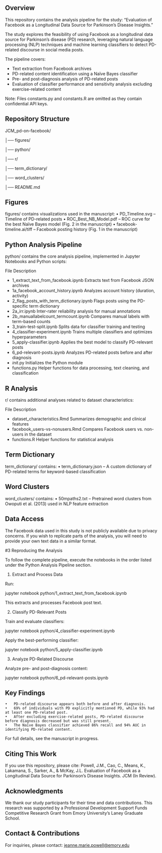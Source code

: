 ## Overview

This repository contains the analysis pipeline for the study:
“Evaluation of Facebook as a Longitudinal Data Source for Parkinson’s Disease Insights.”

The study explores the feasibility of using Facebook as a longitudinal data source for Parkinson’s disease (PD) research, leveraging natural language processing (NLP) techniques and machine learning classifiers to detect PD-related discourse in social media posts.

The pipeline covers:
- Text extraction from Facebook archives
- PD-related content identification using a Naïve Bayes classifier
- Pre- and post-diagnosis analysis of PD-related posts
- Evaluation of classifier performance and sensitivity analysis excluding exercise-related content

Note: Files constants.py and constants.R are omitted as they contain confidential API keys.

## Repository Structure

JCM_pd-on-facebook/

│── figures/

│── python/

│── r/

│── term_dictionary/

│── word_clusters/

│── README.md

## Figures

figures/ contains visualizations used in the manuscript:
	•	PD_Timeline.svg – Timeline of PD-related posts
	•	ROC_Best_NB_Model.pdf – ROC curve for the best Naïve Bayes model (Fig. 2 in the manuscript)
	•	facebook-timeline.ai/tiff – Facebook posting history (Fig. 1 in the manuscript)

## Python Analysis Pipeline

python/ contains the core analysis pipeline, implemented in Jupyter Notebooks and Python scripts:

File	Description
- 1_extract_text_from_facebook.ipynb	Extracts text from Facebook JSON archives
- 1a_facebook_account_history.ipynb	Analyzes account history (duration, activity)
- 2_flag_posts_with_term_dictionary.ipynb	Flags posts using the PD-specific term dictionary
- 2a_irr.ipynb	Inter-rater reliability analysis for manual annotations
- 2b_manuallabelcount_termcount.ipynb	Compares manual labels with term-based counts
- 3_train-test-split.ipynb	Splits data for classifier training and testing
- 4_classifier-experiment.ipynb	Trains multiple classifiers and optimizes hyperparameters
- 5_apply-classifier.ipynb	Applies the best model to classify PD-relevant posts
- 6_pd-relevant-posts.ipynb	Analyzes PD-related posts before and after diagnosis
- _init_.py	Initializes the Python module
- functions.py	Helper functions for data processing, text cleaning, and classification

## R Analysis

r/ contains additional analyses related to dataset characteristics:

File	Description
- dataset_characteristics.Rmd	Summarizes demographic and clinical features
- facebook_users-vs-nonusers.Rmd	Compares Facebook users vs. non-users in the dataset
- functions.R	Helper functions for statistical analysis

## Term Dictionary

term_dictionary/ contains:
	•	term_dictionary.json – A custom dictionary of PD-related terms for keyword-based classification

## Word Clusters

word_clusters/ contains:
	•	50mpaths2.txt – Pretrained word clusters from Owoputi et al. (2013) used in NLP feature extraction

## Data Access

The Facebook data used in this study is not publicly available due to privacy concerns. If you wish to replicate parts of the analysis, you will need to provide your own text data in a similar format.

#3 Reproducing the Analysis

To follow the complete pipeline, execute the notebooks in the order listed under the Python Analysis Pipeline section.

1. Extract and Process Data

Run:

jupyter notebook python/1_extract_text_from_facebook.ipynb

This extracts and processes Facebook post text.

2. Classify PD-Relevant Posts

Train and evaluate classifiers:

jupyter notebook python/4_classifier-experiment.ipynb

Apply the best-performing classifier:

jupyter notebook python/5_apply-classifier.ipynb

3. Analyze PD-Related Discourse

Analyze pre- and post-diagnosis content:

jupyter notebook python/6_pd-relevant-posts.ipynb

## Key Findings

	•	PD-related discourse appears both before and after diagnosis.
	•	69% of individuals with PD explicitly mentioned PD, while 93% had at least one PD-related post.
	•	After excluding exercise-related posts, PD-related discourse before diagnosis decreased but was still present.
	•	The Naïve Bayes classifier achieved 86% recall and 94% AUC in identifying PD-related content.

For full details, see the manuscript in progress.

## Citing This Work

If you use this repository, please cite:
Powell, J.M., Cao, C., Means, K., Lakamana, S., Sarker, A., & McKay, J.L. Evaluation of Facebook as a Longitudinal Data Source for Parkinson’s Disease Insights. JCM (In Review).

## Acknowledgments

We thank our study participants for their time and data contributions. This research was supported by a Professional Development Support Funds Competitive Research Grant from Emory University’s Laney Graduate School.

## Contact & Contributions

For inquiries, please contact:
jeanne.marie.powell@emory.edu
